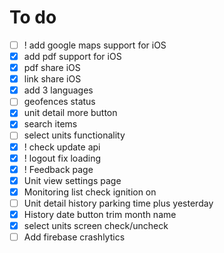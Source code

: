 # To do
- [ ] ! add google maps support for iOS
- [X] add pdf support for iOS
- [X] pdf share iOS
- [X] link share iOS
- [X] add 3 languages 
- [ ] geofences status
- [X] unit detail more button
- [X] search items
- [ ] select units functionality
- [X] ! check update api
- [X] ! logout fix loading
- [X] ! Feedback page
- [X] Unit view settings page
- [X] Monitoring list check ignition on
- [ ] Unit detail history parking time plus yesterday
- [X] History date button trim month name
- [X] select units screen check/uncheck
- [ ] Add firebase crashlytics